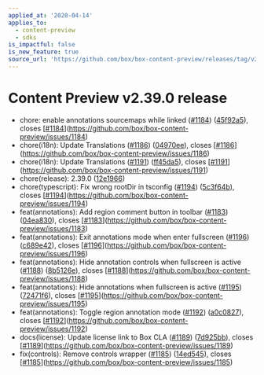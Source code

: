 ```yaml
---
applied_at: '2020-04-14'
applies_to:
  - content-preview
  - sdks
is_impactful: false
is_new_feature: true
source_url: 'https://github.com/box/box-content-preview/releases/tag/v2.39.0'
---
```


# Content Preview v2.39.0 release


* chore: enable annotations sourcemaps while linked ([#1184](https://github.com/box/box-content-preview/pull/1184)) ([45f92a5](https://github.com/box/box-content-preview/commit[45f92a5](https://github.com/box/box-content-preview/commit/45f92a5))), closes [[#1184](https://github.com/box/box-content-preview/pull/1184)](https://github.com/box/box-content-preview/issues/1184)
* chore(i18n): Update Translations ([#1186](https://github.com/box/box-content-preview/pull/1186)) ([04970ee](https://github.com/box/box-content-preview/commit[04970ee](https://github.com/box/box-content-preview/commit/04970ee))), closes [[#1186](https://github.com/box/box-content-preview/pull/1186)](https://github.com/box/box-content-preview/issues/1186)
* chore(i18n): Update Translations ([#1191](https://github.com/box/box-content-preview/pull/1191)) ([ff45da5](https://github.com/box/box-content-preview/commit[ff45da5](https://github.com/box/box-content-preview/commit/ff45da5))), closes [[#1191](https://github.com/box/box-content-preview/pull/1191)](https://github.com/box/box-content-preview/issues/1191)
* chore(release): 2.39.0 ([12e1966](https://github.com/box/box-content-preview/commit[12e1966](https://github.com/box/box-content-preview/commit/12e1966)))
* chore(typescript): Fix wrong rootDir in tsconfig ([#1194](https://github.com/box/box-content-preview/pull/1194)) ([5c3f64b](https://github.com/box/box-content-preview/commit[5c3f64b](https://github.com/box/box-content-preview/commit/5c3f64b))), closes [[#1194](https://github.com/box/box-content-preview/pull/1194)](https://github.com/box/box-content-preview/issues/1194)
* feat(annotations): Add region comment button in toolbar ([#1183](https://github.com/box/box-content-preview/pull/1183)) ([04ea830](https://github.com/box/box-content-preview/commit[04ea830](https://github.com/box/box-content-preview/commit/04ea830))), closes [[#1183](https://github.com/box/box-content-preview/pull/1183)](https://github.com/box/box-content-preview/issues/1183)
* feat(annotations): Exit annotations mode when enter fullscreen ([#1196](https://github.com/box/box-content-preview/pull/1196)) ([c689e42](https://github.com/box/box-content-preview/commit[c689e42](https://github.com/box/box-content-preview/commit/c689e42))), closes [[#1196](https://github.com/box/box-content-preview/pull/1196)](https://github.com/box/box-content-preview/issues/1196)
* feat(annotations): Hide annotation controls when fullscreen is active ([#1188](https://github.com/box/box-content-preview/pull/1188)) ([8b5126e](https://github.com/box/box-content-preview/commit[8b5126e](https://github.com/box/box-content-preview/commit/8b5126e))), closes [[#1188](https://github.com/box/box-content-preview/pull/1188)](https://github.com/box/box-content-preview/issues/1188)
* feat(annotations): Hide annotations when fullscreen is active ([#1195](https://github.com/box/box-content-preview/pull/1195)) ([72471f6](https://github.com/box/box-content-preview/commit[72471f6](https://github.com/box/box-content-preview/commit/72471f6))), closes [[#1195](https://github.com/box/box-content-preview/pull/1195)](https://github.com/box/box-content-preview/issues/1195)
* feat(annotations): Toggle region annotation mode ([#1192](https://github.com/box/box-content-preview/pull/1192)) ([a0c0827](https://github.com/box/box-content-preview/commit[a0c0827](https://github.com/box/box-content-preview/commit/a0c0827))), closes [[#1192](https://github.com/box/box-content-preview/pull/1192)](https://github.com/box/box-content-preview/issues/1192)
* docs(license): Update license link to Box CLA ([#1189](https://github.com/box/box-content-preview/pull/1189)) ([7d925bb](https://github.com/box/box-content-preview/commit[7d925bb](https://github.com/box/box-content-preview/commit/7d925bb))), closes [[#1189](https://github.com/box/box-content-preview/pull/1189)](https://github.com/box/box-content-preview/issues/1189)
* fix(controls): Remove controls wrapper ([#1185](https://github.com/box/box-content-preview/pull/1185)) ([14ed545](https://github.com/box/box-content-preview/commit[14ed545](https://github.com/box/box-content-preview/commit/14ed545))), closes [[#1185](https://github.com/box/box-content-preview/pull/1185)](https://github.com/box/box-content-preview/issues/1185)



